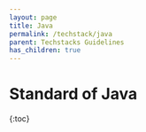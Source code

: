 ```yaml
---
layout: page
title: Java
permalink: /techstack/java
parent: Techstacks Guidelines
has_children: true
---
```


# Standard of Java

{:toc}